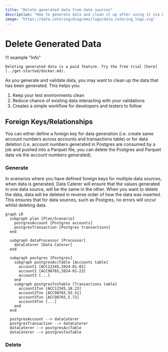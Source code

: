 ```yaml
---
title: "Delete generated data from data sources"
description: "How to generate data and clean it up after using it via Data Caterer. Includes deleting data with foreign keys/relationships or data pushed to other data sources from consuming generated data via a service or job."
image: "https://data.catering/diagrams/logo/data_catering_logo.svg"
---
```


# Delete Generated Data

!!! example "Info"

    Deleting generated data is a paid feature. Try the free trial [here](../get-started/docker.md).

As you generate and validate data, you may want to clean up the data that has been generated. This helps you:

1. Keep your test environments clean
2. Reduce chance of existing data interacting with your validations
3. Creates a simple workflow for developers and testers to follow

## Foreign Keys/Relationships

You can either define a foreign key for data generation (i.e. create same account numbers across accounts and transactions table)
or for data deletion (i.e. account numbers generated in Postgres are consumed by a job and pushed into a Parquet file, you 
can delete the Postgres and Parquet data via the account numbers generated).

### Generate

In scenarios where you have defined foreign keys for multiple data sources, when data is generated, Data Caterer will ensure
that the values generated in one data source, will be the same in the other. When you want to delete the data, data will
be deleted in reverse order of how the data was inserted. This ensures that for data sources, such as Postgres, no errors
will occur whilst deleting data.

``` mermaid
graph LR
  subgraph plan [Plan/Scenario]
    postgresAccount [Postgres accounts]
    postgresTransaction [Postgres transactions]
  end
  
  subgraph dataProcessor [Processor]
    dataCaterer [Data Caterer]
  end
  
  subgraph postgres [Postgres]
    subgraph postgresAccTable [Accounts table]
      account1 [ACC12345,2024-01-01]
      account2 [ACC98765,2024-01-23]
      account3 [...]
    end
    subgraph postgresTxnTable [Transactions table]
      account1Txn [ACC12345,10.23]
      account2Txn [ACC98765,93.51]
      account3Txn [ACC98765,5.72]
      account4Txn [...]
    end
  end
  
  postgresAccount --> dataCaterer
  postgresTransaction --> dataCaterer
  dataCaterer --> postgresAccTable
  dataCaterer --> postgresTxnTable
```

### Delete
